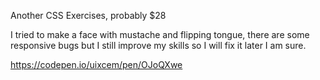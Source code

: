Another CSS Exercises, probably $28

I tried to make a face with mustache and flipping tongue, there are some responsive bugs but I still improve my skills so I will fix it later I am sure.

https://codepen.io/uixcem/pen/OJoQXwe
